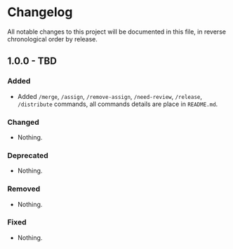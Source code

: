 # Changelog

All notable changes to this project will be documented in this file, in reverse chronological order by release.

## 1.0.0 - TBD

### Added

- Added `/merge`, `/assign`, `/remove-assign`, `/need-review`, `/release`, `/distribute` commands, all commands details are place in `README.md`.

### Changed

- Nothing.

### Deprecated

- Nothing.

### Removed

- Nothing.

### Fixed

- Nothing.